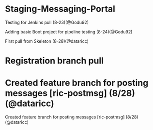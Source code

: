 # Staging-Messaging-Portal

Testing for Jenkins pull (8-23)(@Godu92)

Adding basic Boot project for pipeline testing (8-24)(@Godu92)


First pull from Skeleton (8-28)(@dataricc)



Registration branch pull
=======
Created feature branch for posting messages [ric-postmsg] (8/28)(@dataricc)
=======
Created feature branch for posting messages [ric-postmsg] (8/28)(@dataricc)

